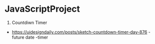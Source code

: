 # JavaScriptProject
1. Countdiwn Timer
 - https://uidesigndaily.com/posts/sketch-countdown-timer-day-876
  -future date
  -timer